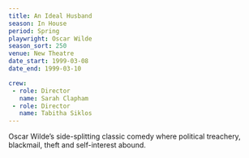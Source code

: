 ```yaml
---
title: An Ideal Husband
season: In House
period: Spring
playwright: Oscar Wilde
season_sort: 250
venue: New Theatre
date_start: 1999-03-08
date_end: 1999-03-10

crew:
 - role: Director
   name: Sarah Clapham
 - role: Director
   name: Tabitha Siklos
---
```


Oscar Wilde’s side-splitting classic comedy where political treachery, blackmail, theft and self-interest abound.
